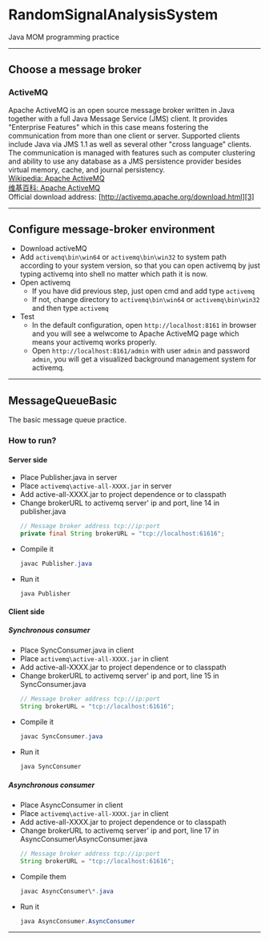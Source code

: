 # RandomSignalAnalysisSystem
Java MOM programming practice

---

## Choose a message broker
### ActiveMQ
Apache ActiveMQ is an open source message broker written in Java together with a full Java Message Service (JMS) client. It provides "Enterprise Features" which in this case means fostering the communication from more than one client or server. Supported clients include Java via JMS 1.1 as well as several other "cross language" clients. The communication is managed with features such as computer clustering and ability to use any database as a JMS persistence provider besides virtual memory, cache, and journal persistency.  
[Wikipedia: Apache ActiveMQ][1]  
[维基百科: Apache ActiveMQ][2]  
Official download address: [http://activemq.apache.org/download.html][3]

---

## Configure message-broker environment
- Download activeMQ
- Add ```activemq\bin\win64``` or ```activemq\bin\win32``` to system path according to your system version, so that you can open activemq by just typing activemq into shell no matter which path it is now.
- Open activemq
  - If you have did previous step, just open cmd and add type ```activemq```
  - If not, change directory to ```activemq\bin\win64``` or ```activemq\bin\win32``` and then type ```activemq```
- Test
  - In the default configuration, open ```http://localhost:8161``` in browser and you will see a welwcome to Apache ActiveMQ page which means your activemq works properly.
  - Open ```http://localhost:8161/admin``` with user ```admin``` and password ```admin```, you will get a visualized background management system for activemq.

---

## MessageQueueBasic
The basic message queue practice.

### How to run?
#### Server side
- Place Publisher.java in server
- Place ```activemq\active-all-XXXX.jar``` in server
- Add active-all-XXXX.jar to project dependence or to classpath
- Change brokerURL to activemq server' ip and port, line 14 in publisher.java
  ``` java
  // Message broker address tcp://ip:port
  private final String brokerURL = "tcp://localhost:61616";
  ```
- Compile it
  ``` java
  javac Publisher.java
  ```
- Run it
  ``` java
  java Publisher
  ```

#### Client side
##### Synchronous consumer
- Place SyncConsumer.java in client
- Place ```activemq\active-all-XXXX.jar``` in client
- Add active-all-XXXX.jar to project dependence or to classpath
- Change brokerURL to activemq server' ip and port, line 15 in SyncConsumer.java
  ``` java
  // Message broker address tcp://ip:port
  String brokerURL = "tcp://localhost:61616";
  ```
- Compile it
  ``` java
  javac SyncConsumer.java
  ```
- Run it
  ``` java
  java SyncConsumer
  ```
##### Asynchronous consumer
- Place AsyncConsumer in client
- Place ```activemq\active-all-XXXX.jar``` in client
- Add active-all-XXXX.jar to project dependence or to classpath
- Change brokerURL to activemq server' ip and port, line 17 in AsyncConsumer\AsyncConsumer.java
  ``` java
  // Message broker address tcp://ip:port
  String brokerURL = "tcp://localhost:61616";
  ```
- Compile them
  ``` java
  javac AsyncConsumer\*.java
  ```
- Run it
  ``` java
  java AsyncConsumer.AsyncConsumer
  ```

---



[1]: https://en.wikipedia.org/wiki/Apache_ActiveMQ
[2]: https://zh.wikipedia.org/wiki/Apache_ActiveMQ
[3]: http://activemq.apache.org/download.html